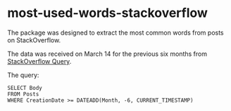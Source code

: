 # most-used-words-stackoverflow

The package was designed to extract the most common words from posts on StackOverflow.

The data was received on March 14 for the previous six months from [StackOverflow Query](https://data.stackexchange.com/stackoverflow/query/new).


The query:
```
SELECT Body
FROM Posts
WHERE CreationDate >= DATEADD(Month, -6, CURRENT_TIMESTAMP)
```

